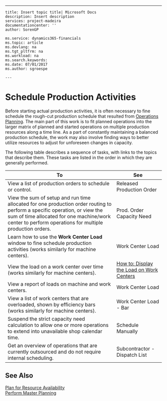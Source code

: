 ---
    title: Insert topic title| Microsoft Docs
    description: Insert description
    services: project-madeira
    documentationcenter: ''
    author: SorenGP

    ms.service: dynamics365-financials
    ms.topic: article
    ms.devlang: na
    ms.tgt_pltfrm: na
    ms.workload: na
    ms.search.keywords:
    ms.date: 07/01/2017
    ms.author: sgroespe

    ---
# Schedule Production Activities
Before starting actual production activities, it is often necessary to fine schedule the rough-cut production schedule that resulted from [Operations Planning](../FullExperience/operations-planning.md). The main part of this work is to fit planned operations into the larger matrix of planned and started operations on multiple production resources along a time line. As a part of constantly maintaining a balanced production schedule, the work may also involve finding ways to better utilize resources to adjust for unforeseen changes in capacity.  
  
 The following table describes a sequence of tasks, with links to the topics that describe them. These tasks are listed in the order in which they are generally performed.  
  
|**To**|**See**|  
|------------|-------------|  
|View a list of production orders to schedule or control.|Released Production Order|  
|View the sum of setup and run time allocated for one production order routing to perform a specific operation, or view the sum of time allocated for one machine\/work center to perform operations for multiple production orders.|Prod. Order Capacity Need|  
|Learn how to use the **Work Center Load** window to fine schedule production activities \(works similarly for machine centers\).|Work Center Load|  
|View the load on a work center over time \(works similarly for machine centers\).|[How to: Display the Load on Work Centers](../FullExperience/how-to-display-the-load-on-work-centers.md)|  
|View a report of loads on machine and work centers.|Work Center Load|  
|View a list of work centers that are overloaded, shown by efficiency bars \(works similarly for machine centers\).|Work Center Load - Bar|  
|Suspend the strict capacity need calculation to allow one or more operations to extend into unavailable shop calendar time.|Schedule Manually|  
|Get an overview of operations that are currently outsourced and do not require internal scheduling.|Subcontractor - Dispatch List|  
  
## See Also  
 [Plan for Resource Availability](../FullExperience/plan-for-resource-availability.md)   
 [Perform Master Planning](../FullExperience/perform-master-planning.md)